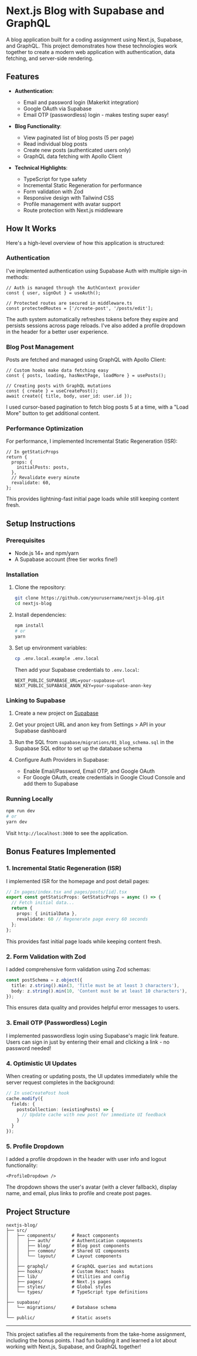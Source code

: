 # Next.js Blog with Supabase and GraphQL

A blog application built for a coding assignment using Next.js, Supabase, and GraphQL. This project demonstrates how these technologies work together to create a modern web application with authentication, data fetching, and server-side rendering.

## Features

- **Authentication**:
  - Email and password login (Makerkit integration)
  - Google OAuth via Supabase
  - Email OTP (passwordless) login - makes testing super easy!

- **Blog Functionality**:
  - View paginated list of blog posts (5 per page)
  - Read individual blog posts
  - Create new posts (authenticated users only)
  - GraphQL data fetching with Apollo Client

- **Technical Highlights**:
  - TypeScript for type safety
  - Incremental Static Regeneration for performance
  - Form validation with Zod
  - Responsive design with Tailwind CSS
  - Profile management with avatar support
  - Route protection with Next.js middleware

## How It Works

Here's a high-level overview of how this application is structured:

### Authentication

I've implemented authentication using Supabase Auth with multiple sign-in methods:

```tsx
// Auth is managed through the AuthContext provider
const { user, signOut } = useAuth();

// Protected routes are secured in middleware.ts
const protectedRoutes = ['/create-post', '/posts/edit'];
```

The auth system automatically refreshes tokens before they expire and persists sessions across page reloads. I've also added a profile dropdown in the header for a better user experience.

### Blog Post Management

Posts are fetched and managed using GraphQL with Apollo Client:

```tsx
// Custom hooks make data fetching easy
const { posts, loading, hasNextPage, loadMore } = usePosts();

// Creating posts with GraphQL mutations
const { create } = useCreatePost();
await create({ title, body, user_id: user.id });
```

I used cursor-based pagination to fetch blog posts 5 at a time, with a "Load More" button to get additional content.

### Performance Optimization

For performance, I implemented Incremental Static Regeneration (ISR):

```tsx
// In getStaticProps
return {
  props: {
    initialPosts: posts,
  },
  // Revalidate every minute
  revalidate: 60,
};
```

This provides lightning-fast initial page loads while still keeping content fresh.


## Setup Instructions

### Prerequisites

- Node.js 14+ and npm/yarn
- A Supabase account (free tier works fine!)

### Installation

1. Clone the repository:
   ```bash
   git clone https://github.com/yourusername/nextjs-blog.git
   cd nextjs-blog
   ```

2. Install dependencies:
   ```bash
   npm install
   # or
   yarn
   ```

3. Set up environment variables:
   ```bash
   cp .env.local.example .env.local
   ```
   
   Then add your Supabase credentials to `.env.local`:
   ```
   NEXT_PUBLIC_SUPABASE_URL=your-supabase-url
   NEXT_PUBLIC_SUPABASE_ANON_KEY=your-supabase-anon-key
   ```

### Linking to Supabase

1. Create a new project on [Supabase](https://supabase.com/)

2. Get your project URL and anon key from Settings > API in your Supabase dashboard

3. Run the SQL from `supabase/migrations/01_blog_schema.sql` in the Supabase SQL editor to set up the database schema

4. Configure Auth Providers in Supabase:
   - Enable Email/Password, Email OTP, and Google OAuth
   - For Google OAuth, create credentials in Google Cloud Console and add them to Supabase

### Running Locally

```bash
npm run dev
# or
yarn dev
```

Visit `http://localhost:3000` to see the application.

## Bonus Features Implemented

### 1. Incremental Static Regeneration (ISR)

I implemented ISR for the homepage and post detail pages:

```typescript
// In pages/index.tsx and pages/posts/[id].tsx
export const getStaticProps: GetStaticProps = async () => {
  // Fetch initial data...
  return {
    props: { initialData },
    revalidate: 60 // Regenerate page every 60 seconds
  };
};
```

This provides fast initial page loads while keeping content fresh.

### 2. Form Validation with Zod

I added comprehensive form validation using Zod schemas:

```typescript
const postSchema = z.object({
  title: z.string().min(3, 'Title must be at least 3 characters'),
  body: z.string().min(10, 'Content must be at least 10 characters'),
});
```

This ensures data quality and provides helpful error messages to users.

### 3. Email OTP (Passwordless) Login

I implemented passwordless login using Supabase's magic link feature. Users can sign in just by entering their email and clicking a link - no password needed!

### 4. Optimistic UI Updates

When creating or updating posts, the UI updates immediately while the server request completes in the background:

```typescript
// In useCreatePost hook
cache.modify({
  fields: {
    postsCollection: (existingPosts) => {
      // Update cache with new post for immediate UI feedback
    }
  }
});
```

### 5. Profile Dropdown

I added a profile dropdown in the header with user info and logout functionality:

```tsx
<ProfileDropdown />
```

The dropdown shows the user's avatar (with a clever fallback), display name, and email, plus links to profile and create post pages.

## Project Structure

```
nextjs-blog/
├── src/
│   ├── components/      # React components
│   │   ├── auth/        # Authentication components
│   │   ├── blog/        # Blog post components
│   │   ├── common/      # Shared UI components
│   │   └── layout/      # Layout components
│   │
│   ├── graphql/         # GraphQL queries and mutations
│   ├── hooks/           # Custom React hooks
│   ├── lib/             # Utilities and config
│   ├── pages/           # Next.js pages
│   ├── styles/          # Global styles
│   └── types/           # TypeScript type definitions
│
├── supabase/
│   └── migrations/      # Database schema
│
└── public/              # Static assets
```

---

This project satisfies all the requirements from the take-home assignment, including the bonus points. I had fun building it and learned a lot about working with Next.js, Supabase, and GraphQL together!